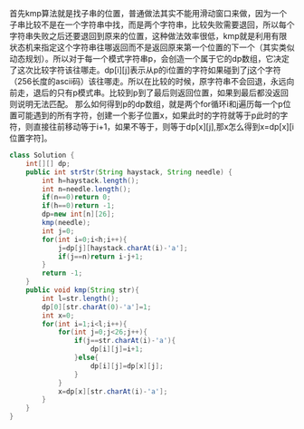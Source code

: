 首先kmp算法就是找子串的位置，普通做法其实不能用滑动窗口来做，因为一个子串比较不是在一个字符串中找，而是两个字符串，比较失败需要退回，所以每个字符串失败之后还要退回到原来的位置，这种做法效率很低，kmp就是利用有限状态机来指定这个字符串往哪返回而不是返回原来第一个位置的下一个（其实类似动态规划）。所以对于每一个模式字符串p，会创造一个属于它的dp数组，它决定了这次比较字符该往哪走。dp[i][j]表示从p的i位置的字符如果碰到了j这个字符（256长度的ascii码）该往哪走。所以在比较的时候，原字符串不会回退，永远向前走，退后的只有p模式串。比较到p到了最后则返回位置，如果到最后都没返回则说明无法匹配。
那么如何得到p的dp数组，就是两个for循环i和j遍历每一个p位置可能遇到的所有字符，创建一个影子位置x，如果此时的字符就等于p此时的字符，则直接往前移动等于i+1，如果不等于，则等于dp[x][j],那x怎么得到x=dp[x][i位置字符]。

```java
class Solution {
    int[][] dp;
    public int strStr(String haystack, String needle) {
        int h=haystack.length();
        int n=needle.length();
        if(n==0)return 0;
        if(h==0)return -1;
        dp=new int[n][26];
        kmp(needle);
        int j=0;
        for(int i=0;i<h;i++){
            j=dp[j][haystack.charAt(i)-'a'];
            if(j==n)return i-j+1;
        }
        return -1;
    }
    public void kmp(String str){
        int l=str.length();
        dp[0][str.charAt(0)-'a']=1;
        int x=0;
        for(int i=1;i<l;i++){
            for(int j=0;j<26;j++){
                if(j==str.charAt(i)-'a'){
                    dp[i][j]=i+1;
                }else{
                    dp[i][j]=dp[x][j];
                }
            }
            x=dp[x][str.charAt(i)-'a'];
        }
    }
}
```
